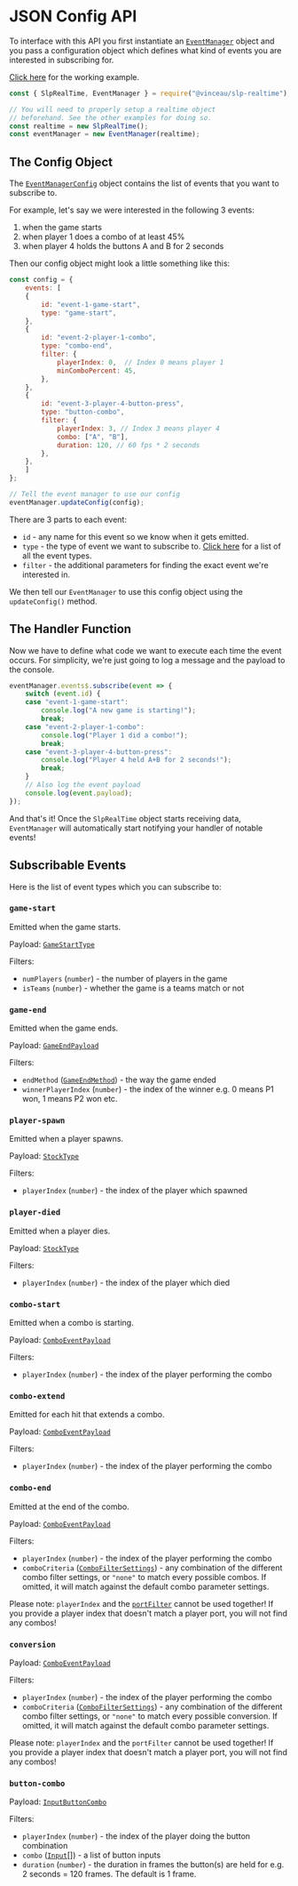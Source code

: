 # JSON Config API

To interface with this API you first instantiate an [`EventManager`](./types.md#eventmanager) object and you pass a configuration object which defines what kind of events you are interested in subscribing for.

[Click here](../examples/json-config) for the working example.

```javascript
const { SlpRealTime, EventManager } = require("@vinceau/slp-realtime");

// You will need to properly setup a realtime object
// beforehand. See the other examples for doing so.
const realtime = new SlpRealTime();
const eventManager = new EventManager(realtime);
```

## The Config Object

The [`EventManagerConfig`](./types.md#eventmanagerconfig) object contains the list of events that you want to subscribe to.

For example, let's say we were interested in the following 3 events:

1. when the game starts
2. when player 1 does a combo of at least 45%
3. when player 4 holds the buttons A and B for 2 seconds

Then our config object might look a little something like this:

```javascript
const config = {
    events: [
    {
        id: "event-1-game-start",
        type: "game-start",
    },
    {
        id: "event-2-player-1-combo",
        type: "combo-end",
        filter: {
            playerIndex: 0,  // Index 0 means player 1
            minComboPercent: 45,
        },
    },
    {
        id: "event-3-player-4-button-press",
        type: "button-combo",
        filter: {
            playerIndex: 3, // Index 3 means player 4
            combo: ["A", "B"],
            duration: 120, // 60 fps * 2 seconds
        },
    },
    ]
};

// Tell the event manager to use our config
eventManager.updateConfig(config);
```

There are 3 parts to each event:

* `id` - any name for this event so we know when it gets emitted.
* `type` - the type of event we want to subscribe to. [Click here](#subscribable-events) for a list of all the event types.
* `filter` - the additional parameters for finding the exact event we're interested in.

We then tell our `EventManager` to use this config object using the `updateConfig()` method.


## The Handler Function

Now we have to define what code we want to execute each time the event occurs. For simplicity, we're just going to log a message and the payload to the console.

```javascript
eventManager.events$.subscribe(event => {
    switch (event.id) {
    case "event-1-game-start":
        console.log("A new game is starting!");
        break;
    case "event-2-player-1-combo":
        console.log("Player 1 did a combo!");
        break;
    case "event-3-player-4-button-press":
        console.log("Player 4 held A+B for 2 seconds!");
        break;
    }
    // Also log the event payload
    console.log(event.payload);
});
```

And that's it! Once the `SlpRealTime` object starts receiving data, `EventManager` will automatically start notifying your handler of notable events!

## Subscribable Events

Here is the list of event types which you can subscribe to:

### `game-start`

Emitted when the game starts.

Payload: [`GameStartType`](./types.md#gamestarttype)

Filters:

* `numPlayers` (`number`) - the number of players in the game
* `isTeams` (`number`) - whether the game is a teams match or not

### `game-end`

Emitted when the game ends.

Payload: [`GameEndPayload`](./types.md#gameendpayload)

Filters:

* `endMethod` ([`GameEndMethod`](./types.md#gameendmethod)) - the way the game ended
* `winnerPlayerIndex` (`number`) - the index of the winner e.g. 0 means P1 won, 1 means P2 won etc.

### `player-spawn`

Emitted when a player spawns.

Payload: [`StockType`](./types.md#stocktype)

Filters:

* `playerIndex` (`number`) - the index of the player which spawned

### `player-died`

Emitted when a player dies.

Payload: [`StockType`](./types.md#stocktype)

Filters:

* `playerIndex` (`number`) - the index of the player which died

### `combo-start`

Emitted when a combo is starting.

Payload: [`ComboEventPayload`](./types.md#comboeventpayload)

Filters:

* `playerIndex` (`number`) - the index of the player performing the combo

### `combo-extend`

Emitted for each hit that extends a combo.

Payload: [`ComboEventPayload`](./types.md#comboeventpayload)

Filters:

* `playerIndex` (`number`) - the index of the player performing the combo

### `combo-end`

Emitted at the end of the combo.

Payload: [`ComboEventPayload`](./types.md#comboeventpayload)

Filters:

* `playerIndex` (`number`) - the index of the player performing the combo
* `comboCriteria` ([`ComboFilterSettings`](./types.md#combofiltersettings)) - any combination of the different combo filter settings, or `"none"` to match every possible combos. If omitted, it will match against the default combo parameter settings.

Please note: `playerIndex` and the [`portFilter`](./types.md#portfilter) cannot be used together! If you provide a player index that doesn't match a player port, you will not find any combos!

### `conversion`

Payload: [`ComboEventPayload`](./types.md#comboeventpayload)

Filters:

* `playerIndex` (`number`) - the index of the player performing the combo
* `comboCriteria` ([`ComboFilterSettings`](./types.md#combofiltersettings)) - any combination of the different combo filter settings, or `"none"` to match every possible conversion. If omitted, it will match against the default combo parameter settings.

Please note: `playerIndex` and the `portFilter` cannot be used together! If you provide a player index that doesn't match a player port, you will not find any combos!

### `button-combo`

Payload: [`InputButtonCombo`](./types.md#inputbuttoncombo)

Filters:

* `playerIndex` (`number`) - the index of the player doing the button combination
* `combo` ([`Input`](./types.md#input)[]) - a list of button inputs
* `duration` (`number`) - the duration in frames the button(s) are held for e.g. 2 seconds = 120 frames. The default is 1 frame.
